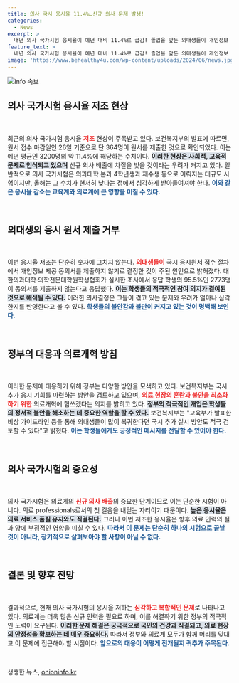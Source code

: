 ```yaml
---
title: 의사 국시 응시율 11.4%…신규 의사 문제 발생!
categories:
  - News
excerpt: >
  내년 의사 국가시험 응시율이 예년 대비 11.4%로 급감! 졸업을 앞둔 의대생들이 개인정보 동의서 제출을 거부하며 신규 의사 배출 차질 우려가 커지고 있습니다. 정부는 대책 마련에 나섰습니다.
feature_text: >
  내년 의사 국가시험 응시율이 예년 대비 11.4%로 급감! 졸업을 앞둔 의대생들이 개인정보 동의서 제출을 거부하며 신규 의사 배출 차질 우려가 커지고 있습니다. 정부는 대책 마련에 나섰습니다.
image: 'https://www.behealthy4u.com/wp-content/uploads/2024/06/news.jpg'
---
```


<p><img src="https://www.behealthy4u.com/wp-content/uploads/2024/06/news.jpg" alt="info 속보" /></p>

<h2 data-ke-size="size26">의사 국가시험 응시율 저조 현상</h2>

<p data-ke-size="size16">&nbsp;</p>

<p data-ke-size="size16">최근의 의사 국가시험 응시율 <b><span style="color: #ee2323;">저조</span></b> 현상이 주목받고 있다. 보건복지부의 발표에 따르면, 원서 접수 마감일인 26일 기준으로 단 364명이 원서를 제출한 것으로 확인되었다. 이는 예년 평균인 3200명의 약 11.4%에 해당하는 수치이다. <b><span style="background-color: #21538527;">이러한 현상은 사회적, 교육적 문제로 인식되고 있으며</span></b> 신규 의사 배출에 차질을 빚을 것이라는 우려가 커지고 있다. 일반적으로 의사 국가시험은 의과대학 본과 4학년생과 재수생 등으로 이뤄지는 대규모 시험이지만, 올해는 그 수치가 현저히 낮다는 점에서 심각하게 받아들여져야 한다. <b><span style="color: #1a5490;">이와 같은 응시율 감소는 교육계와 의료계에 큰 영향을 미칠 수 있다.</span></b></p>

<p data-ke-size="size16">&nbsp;</p>

<h2 data-ke-size="size26">의대생의 응시 원서 제출 거부</h2>

<p data-ke-size="size16">&nbsp;</p>

<p data-ke-size="size16">이번 응시율 저조는 단순히 숫자에 그치지 않는다. <b><span style="color: #ee2323;">의대생들이</span></b> 국시 응시원서 접수 절차에서 개인정보 제공 동의서를 제출하지 않기로 결정한 것이 주된 원인으로 밝혀졌다. 대한의과대학·의학전문대학원학생협회가 실시한 조사에서 응답 학생의 95.5%인 2773명이 동의서를 제출하지 않는다고 응답했다. <b><span style="background-color: #21538527;">이는 학생들의 적극적인 참여 의지가 결여된 것으로 해석될 수 있다.</span></b> 이러한 의사결정은 그들이 겪고 있는 문제와 우려가 얼마나 심각한지를 반영한다고 볼 수 있다. <b><span style="color: #1a5490;">학생들의 불안감과 불만이 커지고 있는 것이 명백해 보인다.</span></b></p>

<p data-ke-size="size16">&nbsp;</p>

<h2 data-ke-size="size26">정부의 대응과 의료개혁 방침</h2>

<p data-ke-size="size16">&nbsp;</p>

<p data-ke-size="size16">이러한 문제에 대응하기 위해 정부는 다양한 방안을 모색하고 있다. 보건복지부는 국시 추가 응시 기회를 마련하는 방안을 검토하고 있으며, <b><span style="color: #ee2323;">의료 현장의 혼란과 불안을 최소화하기 위한</span></b> 의료개혁에 힘쓰겠다는 의지를 밝히고 있다. <b><span style="background-color: #21538527;">정부의 적극적인 개입은 학생들의 정서적 불안을 해소하는 데 중요한 역할을 할 수 있다.</span></b> 보건복지부는 "교육부가 발표한 비상 가이드라인 등을 통해 의대생들이 많이 복귀한다면 국시 추가 실시 방안도 적극 검토할 수 있다"고 밝혔다. <b><span style="color: #1a5490;">이는 학생들에게도 긍정적인 메시지를 전달할 수 있어야 한다.</span></b></p>

<p data-ke-size="size16">&nbsp;</p>

<h2 data-ke-size="size26">의사 국가시험의 중요성</h2>

<p data-ke-size="size16">&nbsp;</p>

<p data-ke-size="size16">의사 국가시험은 의료계의 <b><span style="color: #ee2323;">신규 의사 배출</span></b>의 중요한 단계이므로 이는 단순한 시험이 아니다. 의료 professionals로서의 첫 걸음을 내딛는 자리이기 때문이다. <b><span style="background-color: #21538527;">높은 응시율은 의료 서비스 품질 유지와도 직결된다.</span></b> 그러나 이번 저조한 응시율은 향후 의료 인력의 질과 양에 부정적인 영향을 미칠 수 있다. <b><span style="color: #1a5490;">따라서 이 문제는 단순히 하나의 시험으로 끝날 것이 아니라, 장기적으로 살펴보아야 할 사항이 아닐 수 없다.</span></b></p>

<p data-ke-size="size16">&nbsp;</p>

<h2 data-ke-size="size26">결론 및 향후 전망</h2>

<p data-ke-size="size16">&nbsp;</p>

<p data-ke-size="size16">결과적으로, 현재 의사 국가시험의 응시율 저하는 <b><span style="color: #ee2323;">심각하고 복합적인 문제</span></b>로 나타나고 있다. 의료계는 더욱 많은 신규 인력을 필요로 하며, 이를 해결하기 위한 정부의 적극적인 노력이 요구된다. <b><span style="background-color: #21538527;">이러한 문제 해결은 궁극적으로 국민의 건강과 직결되고, 의료 현장의 안정성을 확보하는 데 매우 중요하다.</span></b> 따라서 정부와 의료계 모두가 함께 머리를 맞대고 이 문제에 접근해야 할 시점이다. <b><span style="color: #1a5490;">앞으로의 대응이 어떻게 전개될지 귀추가 주목된다.</span></b></p>

<p data-ke-size="size16">&nbsp;</p>
생생한 뉴스, <a href="https://onioninfo.kr" rel="dofollow">onioninfo.kr</a>


